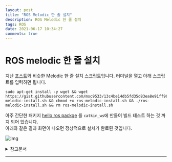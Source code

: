 ```yaml
---
layout: post
title: "ROS Melodic 한 줄 설치"
description: ROS Melodic 한 줄 설치
tags: ROS
date: 2021-06-17 10:34:27
comments: true
---
```


# ROS melodic 한 줄 설치

지난 [포스트](https://seungchan-mok.github.io/2021/02/ros-noetic-easy-install)와 비슷한 Melodic 한 줄 설치 스크립트입니다.
터미널을 열고 아래 스크립트를 입력하면 됩니다.

```
sudo apt-get install -y wget && wget https://gist.githubusercontent.com/msc9533/13c4be14db5fd35d83ea8e91ff96eec3/raw/0fc596be617792c76248f5c1ff4cd8bbf35264b1/ros-melodic-install.sh && chmod +x ros-melodic-install.sh && ./ros-melodic-install.sh && rm ros-melodic-install.sh
```

아주 간단한 패키지 [hello ros packge](https://github.com/msc9533/hello-ros-pkg) 를 `catkin_ws`에 만들어 빌드 테스트 하는 것 까지 되어 있습니다.  
아래와 같은 결과 화면이 나오면 정상적으로 설치가 완료된 것입니다.

![img](https://i.imgur.com/1mdhJhF.png)

<details>
<summary>참고문서</summary>
<div markdown="1">

- [http://wiki.ros.org/noetic/Installation/Ubuntu](http://wiki.ros.org/noetic/Installation/Ubuntu)
- [http://wiki.ros.org/ROS/Tutorials/InstallingandConfiguringROSEnvironment](http://wiki.ros.org/ROS/Tutorials/InstallingandConfiguringROSEnvironment)
- [hello ros packge](https://github.com/msc9533/hello-ros-pkg)

</div>
</details>

---

<script id="dsq-count-scr" src="//msc9533.disqus.com/count.js" async></script>

